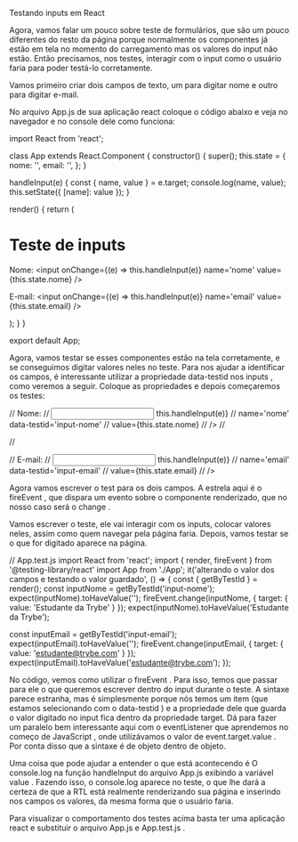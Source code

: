 Testando inputs em React

Agora, vamos falar um pouco sobre teste de formulários, que são um pouco diferentes do resto da página porque normalmente os componentes já estão em tela no momento do carregamento mas os valores do input não estão. Então precisamos, nos testes, interagir com o input como o usuário faria para poder testá-lo corretamente.

Vamos primeiro criar dois campos de texto, um para digitar nome e outro para digitar e-mail.

No arquivo App.js de sua aplicação react coloque o código abaixo e veja no navegador e no console dele como funciona:

import React from 'react';

class App extends React.Component {
  constructor() {
    super();
    this.state = {
      nome: '',
      email: '',
    };
  }

  handleInput(e) {
    const { name, value } = e.target;
    console.log(name, value);
    this.setState({ [name]: value });
  }

  render() {
    return (
      <div>
        <h1>Teste de inputs</h1>
        <p>
          Nome:
          <input
            onChange={(e) => this.handleInput(e)}
            name='nome'
            value={this.state.nome}
          />
        </p>
        <p>
          E-mail:
          <input
            onChange={(e) => this.handleInput(e)}
            name='email'
            value={this.state.email}
          />
        </p>
      </div>
    );
  }
}

export default App;

Agora, vamos testar se esses componentes estão na tela corretamente, e se conseguimos digitar valores neles no teste. Para nos ajudar a identificar os campos, é interessante utilizar a propriedade data-testid nos inputs , como veremos a seguir. Coloque as propriedades e depois começaremos os testes:

<p>
//  Nome:
//  <input
//    onChange={(e) => this.handleInput(e)}
//    name='nome'
      data-testid='input-nome'
//    value={this.state.nome}
//  />
//  </p>
//  <p>
//  E-mail:
//  <input
//    onChange={(e) => this.handleInput(e)}
//    name='email'
      data-testid='input-email'
//    value={this.state.email}
//  />
</p>

Agora vamos escrever o test para os dois campos. A estrela aqui é o fireEvent , que dispara um evento sobre o componente renderizado, que no nosso caso será o change .

Vamos escrever o teste, ele vai interagir com os inputs, colocar valores neles, assim como quem navegar pela página faria. Depois, vamos testar se o que for digitado aparece na página.

// App.test.js
import React from 'react';
import { render, fireEvent } from '@testing-library/react'
import App from './App';
it('alterando o valor dos campos e testando o valor guardado', () => {
  const { getByTestId } = render(<App />);
  const inputNome = getByTestId('input-nome');
  expect(inputNome).toHaveValue('');
  fireEvent.change(inputNome, { target: { value: 'Estudante da Trybe' } });
  expect(inputNome).toHaveValue('Estudante da Trybe');

  const inputEmail = getByTestId('input-email');
  expect(inputEmail).toHaveValue('');
  fireEvent.change(inputEmail, { target: { value: 'estudante@trybe.com' } });
  expect(inputEmail).toHaveValue('estudante@trybe.com');
});

No código, vemos como utilizar o fireEvent . Para isso, temos que passar para ele o que queremos escrever dentro do input durante o teste. A sintaxe parece estranha, mas é simplesmente porque nós temos um item (que estamos selecionando com o data-testid ) e a propriedade dele que guarda o valor digitado no input fica dentro da propriedade target. Dá para fazer um paralelo bem interessante aqui com o eventListener que aprendemos no começo de JavaScript , onde utilizávamos o valor de event.target.value . Por conta disso que a sintaxe é de objeto dentro de objeto.

Uma coisa que pode ajudar a entender o que está acontecendo é O console.log na função handleInput do arquivo App.js exibindo a variável value . Fazendo isso, o console.log aparece no teste, o que lhe dará a certeza de que a RTL está realmente renderizando sua página e inserindo nos campos os valores, da mesma forma que o usuário faria.

Para visualizar o comportamento dos testes acima basta ter uma aplicação react e substituir o arquivo App.js e App.test.js .
